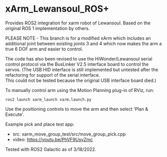 # xArm_Lewansoul_ROS+
Provides ROS2 integration for xarm robot of Lewansoul.  Based on the original ROS 1 implementation
by others.

PLEASE NOTE - This branch is for a modified xArm which includes an additional
joint between existing joints 3 and 4 which now makes the arm a true 6 DOF arm and easier to control.

The code has also been revised to use the HiWonder/Lewansoul serial control protocol via
the BusLinker V2.5 interface board to control the servos. (The USB HID interface is still
implemented but untested after the refactoring for support of the serial interface.  
This could not be tested because the original USB interface board died.)

To manually control arm using the Motion Planning plug-in of RViz, run:

    ros2 launch xarm_launch xarm.launch.py

Use the positioning controls to move the arm and then select 'Plan & Execute'.

Example pick and place test app:

* src: xarm_move_group_test/src/move_group_pick.cpp
* video: https://youtu.be/PhVF9UsyZmc

Tested with ROS2 Galactic as of 3/18/2022.

